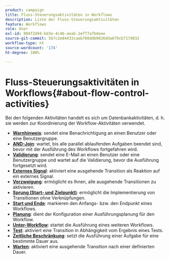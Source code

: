 ```yaml
---
product: campaign
title: Fluss-Steuerungsaktivitäten in Workflows
description: Liste der Fluss-Steuerungsaktivitäten
feature: Workflows
role: User
exl-id: 904f2d94-bd3e-4c46-aeab-2ef77a7bdeee
source-git-commit: 567c2e84433caab708ddb9026dda6f9cb717d032
workflow-type: ht
source-wordcount: '174'
ht-degree: 100%

---
```


# Fluss-Steuerungsaktivitäten in Workflows{#about-flow-control-activities}

Bei den folgenden Aktivitäten handelt es sich um Datenbankaktivitäten, d. h. sie werden zur Koordinierung der Workflow-Aktivitäten verwendet.

* **[Warnhinweis](alert.md)**: sendet eine Benachrichtigung an einen Benutzer oder eine Benutzergruppe.
* **[AND-Join](and-join.md)**: wartet, bis alle parallel ablaufenden Aufgaben beendet sind, bevor mit der Ausführung des Workflows fortgefahren wird.
* **[Validierung](approval.md)**: sendet eine E-Mail an einen Benutzer oder eine Benutzergruppe und wartet auf die Validierung, bevor die Ausführung fortgesetzt wird. 
* **[Externes Signal](external-signal.md)**: aktiviert eine ausgehende Transition als Reaktion auf ein externes Signal.
* **[Verzweigung](fork.md)**: ermöglicht es Ihnen, alle ausgehende Transitionen zu aktivieren.
* **[Sprung (Start- und Zielpunkt)](jump--start-point-and-end-point-.md)**: ermöglicht die Implementierung von Transitionen ohne Verknüpfungen.
* **[Start und Ende](start-and-end.md)**: markieren den Anfangs- bzw. den Endpunkt eines Workflows.
* **[Planung](scheduler.md)**: dient der Konfiguration einer Ausführungsplanung für den Workflow.
* **[Unter-Workflow](sub-workflow.md)**: startet die Ausführung eines weiteren Workflows.
* **[Test](test.md)**: aktiviert eine Transition in Abhängigkeit vom Ergebnis eines Tests.
* **[Zeitliche Beschränkung](time-constraint.md)**: setzt die Ausführung einer Aufgabe für eine bestimmte Dauer aus.
* **[Warten](wait.md)**: aktiviert eine ausgehende Transition nach einer definierten Dauer.
  <!--* **Task**: lets you configure task execution. Refer to the [Task](task.md) section.-->
